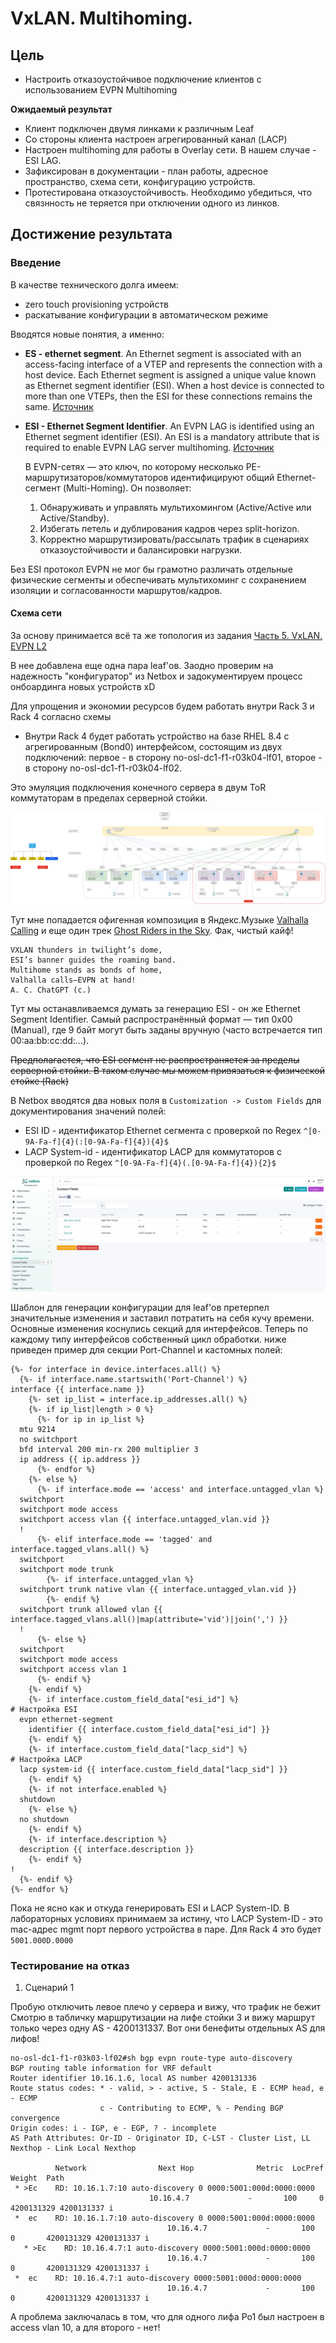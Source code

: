 # VxLAN. Multihoming.

## Цель
* Настроить отказоустойчивое подключение клиентов с использованием EVPN Multihoming

**Ожидаемый результат**
* Клиент подключен двумя линками к различным Leaf
* Со стороны клиента настроен агрегированный канал (LACP)
* Настроен multihoming для работы в Overlay сети. В нашем случае - ESI LAG.
* Зафиксирован в документации - план работы, адресное пространство, схема сети, конфигурацию устройств.
* Протестирована отказоустойчивость. Необходимо убедиться, что связнность не теряется при отключении одного из линков.

## Достижение результата
### Введение

В качестве технического долга имеем:
* zero touch provisioning устройств 
* раскатывание конфигурации в автоматическом режиме


Вводятся новые понятия, а именно:

* **ES - ethernet segment**. An Ethernet segment is associated with an access-facing interface of a VTEP and represents the connection
  with a host device. Each Ethernet segment is assigned a unique value known as Ethernet segment identifier
  (ESI). When a host device is connected to more than one VTEPs, then the ESI for these connections remains
  the same. [Источник](https://www.juniper.net/documentation/us/en/software/nce/evpn-lag-multihoming-guide/topics/concept/evpn-lag-guide-introduction.html)
* **ESI - Ethernet Segment Identifier**. An EVPN LAG is identified using an Ethernet segment identifier (ESI). An ESI is a mandatory attribute that is required to enable EVPN LAG server multihoming. [Источник](https://www.juniper.net/documentation/us/en/software/nce/evpn-lag-multihoming-guide/topics/task/evpn-lag-guide-esi-types-lacp.html)

  В EVPN-сетях — это ключ, по которому несколько PE-маршрутизаторов/коммутаторов идентифицируют общий Ethernet-сегмент (Multi-Homing). Он позволяет:
  1. Обнаруживать и управлять мультихомингом (Active/Active или Active/Standby).
  2. Избегать петель и дублирования кадров через split-horizon.
  3. Корректно маршрутизировать/рассылать трафик в сценариях отказоустойчивости и балансировки нагрузки.

Без ESI протокол EVPN не мог бы грамотно различать отдельные физические сегменты и обеспечивать мультихоминг с сохранением изоляции и согласованности маршрутов/кадров.

#### Схема сети

За основу принимается всё та же топология из задания [Часть 5. VxLAN. EVPN L2](https://github.com/anton-sap/otus-dc-network-design/tree/master/HW-5%20-%20VxLAN%20EVPN%20L2)

В нее добавлена еще одна пара leaf'ов. Заодно проверим на надежность "конфигуратор" из Netbox и задокументируем процесс онбоардинга новых устройств xD 

Для упрощения и экономии ресурсов будем работать внутри Rack 3 и Rack 4 согласно схемы
* Внутри Rack 4 будет работать устройство на базе RHEL 8.4 с агрегированным (Bond0) интерфейсом, состоящим из двух подключений: первое - в сторону no-osl-dc1-f1-r03k04-lf01, второе - в сторону no-osl-dc1-f1-r03k04-lf02.

Это эмуляция подключения конечного сервера в двум ToR коммутаторам в пределах серверной стойки.

![](images/HW-7-map.png)

Тут мне попадается офигенная композиция в Яндекс.Музыке [Valhalla Calling](https://music.yandex.ru/album/31716158/track/127207559?utm_source=desktop&utm_medium=copy_link) и еще один трек [Ghost Riders in the Sky](https://music.yandex.ru/album/23613260/track/107575010?utm_source=desktop&utm_medium=copy_link). Фак, чистый кайф!

    VXLAN thunders in twilight’s dome,
    ESI’s banner guides the roaming band.
    Multihome stands as bonds of home,
    Valhalla calls—EVPN at hand!
    А. С. ChatGPT (c.)

Тут мы останавливаемся думать за генерацию ESI - он же Ethernet Segment Identifier. Самый распространённый формат — тип 0x00 (Manual), где 9 байт могут быть заданы вручную (часто встречается тип 00:aa:bb:cc:dd:...).

~~Предполагается, что ESI сегмент не распространяется за пределы серверной стойки. В таком случае мы можем привязаться к физической стойке (Rack)~~

В Netbox вводятся два новых поля  в `Customization -> Custom Fields` для документирования значений полей:
* ESI ID - идентификатор Ethernet сегмента с проверкой по Regex `^[0-9A-Fa-f]{4}(:[0-9A-Fa-f]{4}){4}$`
* LACP System-id - идентификатор LACP для коммутаторов с проверкой по Regex `^[0-9A-Fa-f]{4}(.[0-9A-Fa-f]{4}){2}$`

![](images/netbox_custom_fields.png)

Шаблон для генерации конфигурации для leaf'ов  претерпел значительные изменения и заставил потратить на себя кучу времени. Основные изменения коснулись секций для интерфейсов. Теперь по каждому типу интерфейсов собственный цикл обработки. ниже приведен пример для секции Port-Channel и кастомных полей:
    
    {%- for interface in device.interfaces.all() %}
      {%- if interface.name.startswith('Port-Channel') %}
    interface {{ interface.name }}
        {%- set ip_list = interface.ip_addresses.all() %}
        {%- if ip_list|length > 0 %}
          {%- for ip in ip_list %}
      mtu 9214
      no switchport
      bfd interval 200 min-rx 200 multiplier 3
      ip address {{ ip.address }}
          {%- endfor %}
        {%- else %}
          {%- if interface.mode == 'access' and interface.untagged_vlan %}
      switchport
      switchport mode access
      switchport access vlan {{ interface.untagged_vlan.vid }}
      !
          {%- elif interface.mode == 'tagged' and interface.tagged_vlans.all() %}
      switchport
      switchport mode trunk
            {%- if interface.untagged_vlan %}
      switchport trunk native vlan {{ interface.untagged_vlan.vid }}
            {%- endif %}
      switchport trunk allowed vlan {{ interface.tagged_vlans.all()|map(attribute='vid')|join(',') }}
      !
          {%- else %}
      switchport
      switchport mode access
      switchport access vlan 1
          {%- endif %}
        {%- endif %}
        {%- if interface.custom_field_data["esi_id"] %}                       # Настройка ESI
      evpn ethernet-segment
        identifier {{ interface.custom_field_data["esi_id"] }}
        {%- endif %}
        {%- if interface.custom_field_data["lacp_sid"] %}                      # Настройка LACP
      lacp system-id {{ interface.custom_field_data["lacp_sid"] }}
        {%- endif %}
        {%- if not interface.enabled %}
      shutdown
        {%- else %}
      no shutdown
        {%- endif %}
        {%- if interface.description %}
      description {{ interface.description }}
        {%- endif %}
    !
      {%- endif %}
    {%- endfor %}

Пока не ясно как и откуда генерировать ESI и LACP System-ID. В лабораторных условиях принимаем за истину, что LACP System-ID - это mac-адрес mgmt порт первого устройства в паре. Для Rack 4 это будет `5001.000D.0000`



### Тестирование на отказ
1. Сценарий 1

Пробую отключить левое плечо у сервера и вижу, что трафик не бежит
Смотрю в табличку маршрутизации на лифе стойки 3 и вижу маршрут только через одну AS - 4200131337. Вот они бенефиты отдельных AS для лифов!

    no-osl-dc1-f1-r03k03-lf02#sh bgp evpn route-type auto-discovery
    BGP routing table information for VRF default
    Router identifier 10.16.1.6, local AS number 4200131336
    Route status codes: * - valid, > - active, S - Stale, E - ECMP head, e - ECMP
                        c - Contributing to ECMP, % - Pending BGP convergence
    Origin codes: i - IGP, e - EGP, ? - incomplete
    AS Path Attributes: Or-ID - Originator ID, C-LST - Cluster List, LL Nexthop - Link Local Nexthop

              Network                Next Hop              Metric  LocPref Weight  Path
     * >Ec    RD: 10.16.1.7:10 auto-discovery 0 0000:5001:000d:0000:0000
                                   10.16.4.7             -       100     0       4200131329 4200131337 i
     *  ec    RD: 10.16.1.7:10 auto-discovery 0 0000:5001:000d:0000:0000
                                       10.16.4.7             -       100     0       4200131329 4200131337 i
       * >Ec    RD: 10.16.4.7:1 auto-discovery 0000:5001:000d:0000:0000
                                       10.16.4.7             -       100     0       4200131329 4200131337 i
     *  ec    RD: 10.16.4.7:1 auto-discovery 0000:5001:000d:0000:0000
                                       10.16.4.7             -       100     0       4200131329 4200131337 i

А проблема заключалась в том, что для одного лифа Po1 был настроен в access vlan 10, а для второго - нет!
  